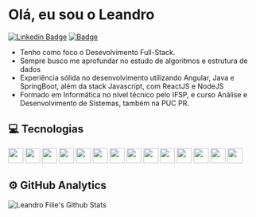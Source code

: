 # Olá, eu sou o Leandro

[![Linkedin Badge](https://img.shields.io/badge/-LinkedIn-blue?style=flat&logo=Linkedin&logoColor=white&link=https://www.linkedin.com/in/leandrofilie//)](https://www.linkedin.com/in/leandrofilie//)
[![ Badge](https://img.shields.io/badge/-Gmail-c14438?style=flat&logo=Gmail&logoColor=white&link=mailto:leandro.gfilie@gmail.com)](mailto:leandro.gfilie@gmail.com)

<ul>
   <li>Tenho como foco o Desevolvimento Full-Stack.</li>
   <li>Sempre busco me aprofundar no estudo de algoritmos e estrutura de dados</li>
   <li>Experiência sólida no desenvolvimento utilizando Angular, Java e SpringBoot, além da stack Javascript, com  ReactJS e NodeJS</li>
   <li>Formado em Informática no nível técnico pelo IFSP, e curso Análise e Desenvolvimento de Sistemas, também na PUC PR.</li>
</ul>

## :computer: Tecnologias
<code><img src="https://skillicons.dev/icons?i=ts" height="30"></code>
<code><img src="https://skillicons.dev/icons?i=angular" height="30"></code>
<code><img src="https://skillicons.dev/icons?i=react" height="30"></code>
<code><img src="https://skillicons.dev/icons?i=nodejs" height="30"></code>
<code><img src="https://skillicons.dev/icons?i=java" height="30"></code>
<code><img src="https://skillicons.dev/icons?i=spring" height="30"></code>
<code><img src="https://skillicons.dev/icons?i=mysql" height="30"></code>
<code><img src="https://skillicons.dev/icons?i=postgresql" height="30"></code>
<code><img src="https://skillicons.dev/icons?i=aws" height="30"></code>
<code><img src="https://skillicons.dev/icons?i=git" height="30"></code>
<code><img src="https://skillicons.dev/icons?i=jest" height="30"></code>
<code><img src="https://skillicons.dev/icons?i=tailwind" height="30"></code>
<code><img src="https://skillicons.dev/icons?i=materialui" height="30"></code>
<code><img src="https://skillicons.dev/icons?i=styledcomponents" height="30"></code>

## :gear: GitHub Analytics
  <p align="center">
    <img align="left" src="https://github-readme-stats.vercel.app/api?username=LeandroFilie&show_icons=true&theme=dracula&include_all_commits=true&count_private=true" alt="Leandro Filie's Github Stats" />
  </p>
